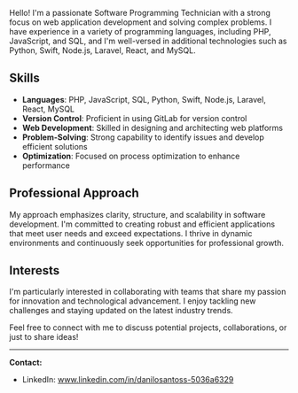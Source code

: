 Hello! I'm a passionate Software Programming Technician with a strong focus on web application development and solving complex problems. I have experience in a variety of programming languages, including PHP, JavaScript, and SQL, and I'm well-versed in additional technologies such as Python, Swift, Node.js, Laravel, React, and MySQL.

## Skills

- **Languages**: PHP, JavaScript, SQL, Python, Swift, Node.js, Laravel, React, MySQL
- **Version Control**: Proficient in using GitLab for version control
- **Web Development**: Skilled in designing and architecting web platforms
- **Problem-Solving**: Strong capability to identify issues and develop efficient solutions
- **Optimization**: Focused on process optimization to enhance performance

## Professional Approach

My approach emphasizes clarity, structure, and scalability in software development. I'm committed to creating robust and efficient applications that meet user needs and exceed expectations. I thrive in dynamic environments and continuously seek opportunities for professional growth.

## Interests

I'm particularly interested in collaborating with teams that share my passion for innovation and technological advancement. I enjoy tackling new challenges and staying updated on the latest industry trends.

Feel free to connect with me to discuss potential projects, collaborations, or just to share ideas!

---

**Contact:**
- LinkedIn: www.linkedin.com/in/danilosantoss-5036a6329
